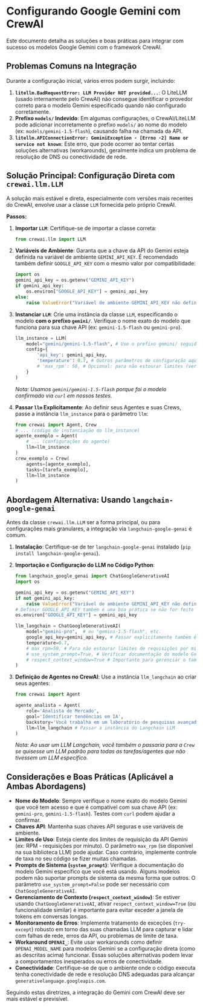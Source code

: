 # Configurando Google Gemini com CrewAI

Este documento detalha as soluções e boas práticas para integrar com sucesso os modelos Google Gemini com o framework CrewAI.

## Problemas Comuns na Integração

Durante a configuração inicial, vários erros podem surgir, incluindo:

1.  **`litellm.BadRequestError: LLM Provider NOT provided...`**: O LiteLLM (usado internamente pelo CrewAI) não consegue identificar o provedor correto para o modelo Gemini especificado quando não configurado corretamente.
2.  **Prefixo `models/` Indevido**: Em algumas configurações, o CrewAI/LiteLLM pode adicionar incorretamente o prefixo `models/` ao nome do modelo (ex: `models/gemini-1.5-flash`), causando falha na chamada da API.
3.  **`litellm.APIConnectionError: GeminiException - [Errno -2] Name or service not known`**: Este erro, que pode ocorrer ao tentar certas soluções alternativas (workarounds), geralmente indica um problema de resolução de DNS ou conectividade de rede.

## Solução Principal: Configuração Direta com `crewai.llm.LLM`

A solução mais estável e direta, especialmente com versões mais recentes do CrewAI, envolve usar a classe `LLM` fornecida pelo próprio CrewAI.

**Passos:**

1.  **Importar `LLM`**: Certifique-se de importar a classe correta:
    ```python
    from crewai.llm import LLM
    ```

2.  **Variáveis de Ambiente**: Garanta que a chave da API do Gemini esteja definida na variável de ambiente `GEMINI_API_KEY`. É recomendado também definir `GOOGLE_API_KEY` com o mesmo valor por compatibilidade:
    ```python
    import os
    gemini_api_key = os.getenv("GEMINI_API_KEY")
    if gemini_api_key:
        os.environ["GOOGLE_API_KEY"] = gemini_api_key
    else:
        raise ValueError("Variável de ambiente GEMINI_API_KEY não definida!")
    ```

3.  **Instanciar `LLM`**: Crie uma instância da classe `LLM`, especificando o modelo **com o prefixo `gemini/`**. Verifique o nome exato do modelo que funciona para sua chave API (ex: `gemini-1.5-flash` ou `gemini-pro`).
    ```python
    llm_instance = LLM(
        model="gemini/gemini-1.5-flash", # Use o prefixo gemini/ seguido do nome do modelo
        config={
            'api_key': gemini_api_key, 
            'temperature': 0.7, # Outros parâmetros de configuração aqui
            # 'max_rpm': 50, # Opcional: para não estourar limites (verificar se suportado diretamente aqui ou via config do Langchain)
        }
    )
    ```
    *Nota: Usamos `gemini/gemini-1.5-flash` porque foi o modelo confirmado via `curl` em nossos testes.*

4.  **Passar `llm` Explicitamente**: Ao definir seus Agentes e suas Crews, passe a instância `llm_instance` para o parâmetro `llm`:
    ```python
    from crewai import Agent, Crew
    # ... (código de instanciação do llm_instance)
    agente_exemplo = Agent(
        # ... (configurações do agente)
        llm=llm_instance
    )
    crew_exemplo = Crew(
        agents=[agente_exemplo],
        tasks=[tarefa_exemplo],
        llm=llm_instance
    )
    ```

## Abordagem Alternativa: Usando `langchain-google-genai`

Antes da classe `crewai.llm.LLM` ser a forma principal, ou para configurações mais granulares, a integração via `langchain-google-genai` é comum.

1.  **Instalação**: Certifique-se de ter `langchain-google-genai` instalado (`pip install langchain-google-genai`).

2.  **Importação e Configuração do LLM no Código Python**:
    ```python
    from langchain_google_genai import ChatGoogleGenerativeAI
    import os

    gemini_api_key = os.getenv("GEMINI_API_KEY")
    if not gemini_api_key:
        raise ValueError("Variável de ambiente GEMINI_API_KEY não definida!")
    # Definir GOOGLE_API_KEY também é uma boa prática se não for feito automaticamente
    os.environ["GOOGLE_API_KEY"] = gemini_api_key 

    llm_langchain = ChatGoogleGenerativeAI(
        model="gemini-pro",  # ou "gemini-1.5-flash", etc.
        google_api_key=gemini_api_key, # Passar explicitamente também é possível
        temperature=0.7,
        # max_rpm=50, # Para não estourar limites de requisições por minuto
        # use_system_prompt=True, # Verificar documentação do modelo Gemini específico para suporte a system prompt
        # respect_context_window=True # Importante para gerenciar o tamanho da janela de contexto
    )
    ```

3.  **Definição de Agentes no CrewAI**: Use a instância `llm_langchain` ao criar seus agentes:
    ```python
    from crewai import Agent

    agente_analista = Agent(
        role='Analista de Mercado',
        goal='Identificar tendências em IA',
        backstory='Você trabalha em um laboratório de pesquisas avançadas',
        llm=llm_langchain # Passar a instância do Langchain LLM
    )
    ```
    *Nota: Ao usar um LLM Langchain, você também o passaria para a `Crew` se quisesse um LLM padrão para todas as tarefas/agentes que não tivessem um LLM específico.*

## Considerações e Boas Práticas (Aplicável a Ambas Abordagens)

*   **Nome do Modelo**: Sempre verifique o nome exato do modelo Gemini que você tem acesso e que é compatível com sua chave API (ex: `gemini-pro`, `gemini-1.5-flash`). Testes com `curl` podem ajudar a confirmar.
*   **Chaves API**: Mantenha suas chaves API seguras e use variáveis de ambiente.
*   **Limites de Uso**: Esteja ciente dos limites de requisição da API Gemini (ex: RPM - requisições por minuto). O parâmetro `max_rpm` (se disponível na sua biblioteca LLM) pode ajudar. Caso contrário, implemente controle de taxa no seu código se fizer muitas chamadas.
*   **Prompts de Sistema (`system_prompt`)**: Verifique a documentação do modelo Gemini específico que você está usando. Alguns modelos podem não suportar prompts de sistema da mesma forma que outros. O parâmetro `use_system_prompt=False` pode ser necessário com `ChatGoogleGenerativeAI`.
*   **Gerenciamento de Contexto (`respect_context_window`)**: Se estiver usando `ChatGoogleGenerativeAI`, ativar `respect_context_window=True` (ou funcionalidade similar) é importante para evitar exceder a janela de tokens em conversas longas.
*   **Monitoramento de Erros**: Implemente tratamento de exceções (`try-except`) robusto em torno das suas chamadas LLM para capturar e lidar com falhas de rede, erros da API, ou problemas de limite de taxa.
*   **Workaround `OPENAI_`**: Evite usar workarounds como definir `OPENAI_MODEL_NAME` para modelos Gemini se a configuração direta (como as descritas acima) funcionar. Essas soluções alternativas podem levar a comportamentos inesperados ou erros de conectividade.
*   **Conectividade**: Certifique-se de que o ambiente onde o código executa tenha conectividade de rede e resolução DNS adequadas para alcançar `generativelanguage.googleapis.com`.

Seguindo estas diretrizes, a integração do Gemini com CrewAI deve ser mais estável e previsível. 